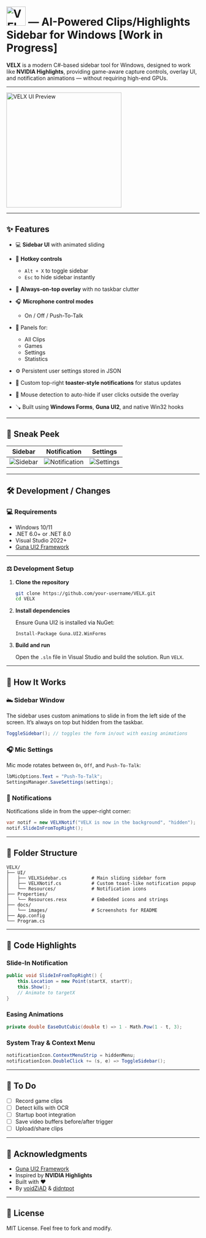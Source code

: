 # <img src="https://github.com/user-attachments/assets/abbe771b-a267-489b-9440-385d8f4b554d" alt="VELX" width="50"/> — AI-Powered Clips/Highlights Sidebar for Windows [Work in Progress]

**VELX** is a modern C#-based sidebar tool for Windows, designed to work like **NVIDIA Highlights**, providing game-aware capture controls, overlay UI, and notification animations — without requiring high-end GPUs.

---

<img src="https://github.com/user-attachments/assets/fc53885b-62d2-4438-baee-7e34a670573a" alt="VELX UI Preview" width="300"/>

---

## ✨ Features

* 💻 **Sidebar UI** with animated sliding
* 🔐 **Hotkey controls**

  * `Alt + X` to toggle sidebar
  * `Esc` to hide sidebar instantly
* 📌 **Always-on-top overlay** with no taskbar clutter
* 🎧 **Microphone control modes**

  * On / Off / Push-To-Talk
* 📁 Panels for:

  * All Clips
  * Games
  * Settings
  * Statistics
* ⚙️ Persistent user settings stored in JSON
* 💬 Custom top-right **toaster-style notifications** for status updates
* 👅 Mouse detection to auto-hide if user clicks outside the overlay
* 🪠 Built using **Windows Forms**, **Guna UI2**, and native Win32 hooks

---

## 📸 Sneak Peek

| Sidebar                             | Notification                                  | Settings                              |
| ----------------------------------- | --------------------------------------------- | ------------------------------------- |
| ![Sidebar](https://github.com/user-attachments/assets/fc53885b-62d2-4438-baee-7e34a670573a) | ![Notification](https://github.com/user-attachments/assets/25b304dd-62bb-454e-89c6-c519bb7e6ef9) | ![Settings](https://github.com/user-attachments/assets/67d10aa2-bae7-47a2-acc4-577b27be7e6b) |

---

## 🛠️ Development / Changes

### 💻 Requirements

* Windows 10/11
* .NET 6.0+ or .NET 8.0
* Visual Studio 2022+
* [Guna UI2 Framework](https://www.nuget.org/packages/Guna.UI2.WinForms/)

---

### ⚖️ Development Setup

1. **Clone the repository**

   ```bash
   git clone https://github.com/your-username/VELX.git
   cd VELX
   ```

2. **Install dependencies**

   Ensure Guna UI2 is installed via NuGet:

   ```
   Install-Package Guna.UI2.WinForms
   ```

3. **Build and run**

   Open the `.sln` file in Visual Studio and build the solution. Run `VELX`.

---

## 🧠 How It Works

### 🖦 Sidebar Window

The sidebar uses custom animations to slide in from the left side of the screen. It’s always on top but hidden from the taskbar.

```csharp
ToggleSidebar(); // toggles the form in/out with easing animations
```

### 🎧 Mic Settings

Mic mode rotates between `On`, `Off`, and `Push-To-Talk`:

```csharp
lbMicOptions.Text = "Push-To-Talk";
SettingsManager.SaveSettings(settings);
```

### 🔔 Notifications

Notifications slide in from the upper-right corner:

```csharp
var notif = new VELXNotif("VELX is now in the background", "hidden");
notif.SlideInFromTopRight();
```

---

## 📁 Folder Structure

```
VELX/
├── UI/
│   ├── VELXSidebar.cs         # Main sliding sidebar form
│   ├── VELXNotif.cs           # Custom toast-like notification popup
│   └── Resources/             # Notification icons
├── Properties/
│   └── Resources.resx         # Embedded icons and strings
├── docs/
│   └── images/                # Screenshots for README
├── App.config
└── Program.cs
```

---

## 🧹 Code Highlights

### Slide-In Notification

```csharp
public void SlideInFromTopRight() {
    this.Location = new Point(startX, startY);
    this.Show();
    // Animate to targetX
}
```

### Easing Animations

```csharp
private double EaseOutCubic(double t) => 1 - Math.Pow(1 - t, 3);
```

### System Tray & Context Menu

```csharp
notificationIcon.ContextMenuStrip = hiddenMenu;
notificationIcon.DoubleClick += (s, e) => ToggleSidebar();
```

---

## 🚧 To Do

* [ ] Record game clips
* [ ] Detect kills with OCR
* [ ] Startup boot integration
* [ ] Save video buffers before/after trigger
* [ ] Upload/share clips

---

## 🙌 Acknowledgments

* [Guna UI2 Framework](https://www.nuget.org/packages/Guna.UI2.WinForms/)
* Inspired by **NVIDIA Highlights**
* Built with ❤
* By [voidZiAD](https://github.com/voidZiAD) & [didntpot](https://github.com/didntpot)

---

## 📄 License

MIT License. Feel free to fork and modify.
